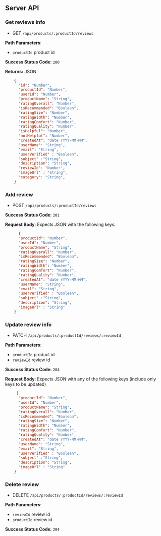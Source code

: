 ## Server API

### Get reviews info
  * GET `/api/products/:productId/reviews`

**Path Parameters:**
  * `productId` product id

**Success Status Code:** `200`

**Returns:** JSON

```json
    {
      "id": "Number",
      "productId": "Number",
      "userId": "Number",
      "productName": "String",
      "ratingOverall": "Number",
      "isRecommended": "Boolean",
      "ratingSize": "Number",
      "ratingWidth": "Number",
      "ratingComfort": "Number",
      "ratingQuality": "Number",
      "isHelpful": "Number",
      "notHelpful": "Number",
      "createdAt": "date YYYY-MM-MM",
      "userName": "String",
      "email": "String",
      "userVerified" : "Boolean",
      "subject" :"String",
      "description": "String", 
      "reviewId": "Number",
      "imageUrl" : "String",
      "category": "String",
    }
```

### Add review
  * POST `/api/products/:productId/reviews`

**Success Status Code:** `201`

**Request Body**: Expects JSON with the following keys.

```json
      {
      "productId": "Number",
      "userId": "Number",
      "productName": "String",
      "ratingOverall": "Number",
      "isRecommended": "Boolean",
      "ratingSize": "Number",
      "ratingWidth": "Number",
      "ratingComfort": "Number",
      "ratingQuality": "Number",
      "createdAt": "date YYYY-MM-MM",
      "userName": "String",
      "email": "String",
      "userVerified" : "Boolean",
      "subject" :"String",
      "description": "String", 
      "imageUrl" : "String"
    }
```

### Update review info
  * PATCH `/api/products/:productId/reviews/:reviewId`

**Path Parameters:**
  * `productId` product id
  * `reviewId` review id

**Success Status Code:** `204`

**Request Body**: Expects JSON with any of the following keys (include only keys to be updated)

```json
     {
      "productId": "Number",
      "userId": "Number",
      "productName": "String",
      "ratingOverall": "Number",
      "isRecommended": "Boolean",
      "ratingSize": "Number",
      "ratingWidth": "Number",
      "ratingComfort": "Number",
      "ratingQuality": "Number",
      "createdAt": "date YYYY-MM-MM",
      "userName": "String",
      "email": "String",
      "userVerified" : "Boolean",
      "subject" :"String",
      "description": "String", 
      "imageUrl" : "String"
    }
```


### Delete review
  * DELETE `/api/products/:productId/reviews/:reviewId`

**Path Parameters:**
  * `reviewId` review id
  * `productId` review id

**Success Status Code:** `204`